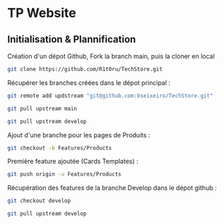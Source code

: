 # TP Website

## Initialisation & Plannification

Création d'un dépot Github, Fork la branch main, puis la cloner en local

```sh
git clone https://github.com/R1t0ru/TechStore.git
```

Récupérer les branches créées dans le dépot principal :

```sh
git remote add updstream "git@github.com:bseixeiro/TechStore.git"

git pull upstream main

git pull upstream develop
```

Ajout d'une branche pour les pages de Produits :

```sh
git checkout -b Features/Products
```

Première feature ajoutée (Cards Templates) :

```sh
git push origin -u Features/Products
```

Récupération des features de la branche Develop dans le dépot github :

```sh
git checkout develop

git pull upstream develop
```